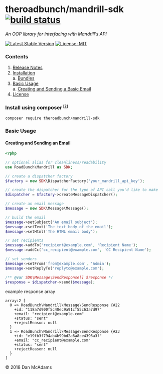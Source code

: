# theroadbunch/mandrill-sdk [![build status](https://scrutinizer-ci.com/g/The-Road-Bunch/mandrill-sdk/badges/build.png?b=master)](https://scrutinizer-ci.com/g/The-Road-Bunch/mandrill-sdk/)
_An OOP library for interfacing with Mandrill's API_

[![Latest Stable Version](https://img.shields.io/packagist/v/theroadbunch/mandrill-sdk.svg)](https://packagist.org/packages/theroadbunch/domain-validator)
[![License: MIT](https://img.shields.io/badge/License-MIT-yellow.svg)](https://opensource.org/licenses/MIT)

### Contents
1. [Release Notes](doc/release.md)
2. [Installation](#installation)  
    a. [Bundles](#bundle-installation)
3. [Basic Usage](#basic-usage)  
    a. [Creating and Sending a Basic Email](#basic-email)  
4. [License](LICENSE)

### <a name="installation">Install using composer</a> <sup><small>[[?]](https://getcomposer.org)</a></small></sup>

`composer require theroadbunch/mandrill-sdk`

### <a name="basic-usage">Basic Usage</a>

#### <a name="basic-email">Creating and Sending an Email</a>
```php
<?php

// optional alias for cleanliness/readability
use RoadBunch\Mandrill as SDK;

// create a dispatcher factory
$factory = new SDK\DispatcherFactory('your_mandrill_api_key');

// create the dispatcher for the type of API call you'd like to make
$dispatcher = $factory->createMessageDispatcher();

// create an email message
$message = new SDK\Message\Message();

// build the email
$message->setSubject('An email subject');
$message->setText('The text body of the email');
$message->setHtml('The HTML email body');

// set recipients
$message->addTo('recipient@example.com', 'Recipient Name');
$message->addCc('cc_recipient@example.com', 'CC Recipient Name');

// set senders
$message->setFrom('from@example.com', 'Admin');
$message->setReplyTo('replyto@example.com');

/** @var SDK\Message\SendResponse[] $response */
$response = $dispatcher->send($message);

```

example response array
```
array:2 [
  0 => RoadBunch\Mandrill\Message\SendResponse {#22
    +id: "118a7d900f5c48ec9a91cf55c63a7d97"
    +email: "recipient@example.com"
    +status: "sent"
    +rejectReason: null
  }
  1 => RoadBunch\Mandrill\Message\SendResponse {#23
    +id: "e19fb3f794ab4b99bd2a6a8ce4396a3f"
    +email: "cc_recipient@example.com"
    +status: "sent"
    +rejectReason: null
  }
]
````

&copy; 2018 Dan McAdams
